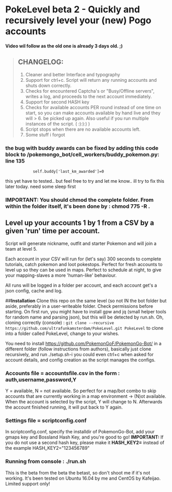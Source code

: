 # **PokeLevel beta 2 - Quickly and recursively level your (new) Pogo accounts**  #

#### Video wil follow as the old one is already 3 days old. ;)

> ## CHANGELOG:
> 1. Cleaner and better Interface and typography
> 2. Support for ctrl+c. Script will return any running accounts and shuts down correctly.
> 3. Checks for encountered Captcha's or "Busy/Offline servers", writes a log, and proceeds to the next account immediately.
> 4. Support for second HASH key
> 5. Checks for available accounts PER round instead of one time on start, so you can make accounts available by hand live and they will > 6. be picked up again. Also useful if you run multiple instances of the script. (  :):):)  )
> 7. Script stops when there are no available accounts left.
> 8. Some stuff i forgot

### the bug with buddy awards can be fixed by adding this code block to /pokemongo_bot/cell_workers/buddy_pokemon.py: line 135

```if not 'last_km_awarded' in self.buddy or ('last_km_awarded' in self.buddy and not isinstance(self.buddy['last_km_awarded'],int)):
            self.buddy['last_km_awarded']=0
```

this yet have to tested.. but feel free to try and let me know.. ill try to fix this later today. need some sleep first

### IMPORTANT: You should chmod the complete folder. From within the folder itself, it's been done by : chmod 775 -R .

## Level up your accounts 1 by 1 from a CSV by a given 'run' time per account.

Script will generate nickname, outfit and starter Pokemon and will join a team at level 5.

Each account in your CSV will run for (let's say) 300 seconds to complete tutorials, catch pokemon and loot pokestops.
Perfect for fresh accounts to level up so they can be used in maps.
Perfect to schedule at night, to give your mapping-slaves a more 'human-like' behaviour.

All runs will be logged in a folder per account, and each account get's a json config, cache and log.

##**Installation**
Clone this repo on the same level (so not IN the bot folder but aside, preferably in a user-writeable folder. Check permissions before starting. On first run, you might have to install gpw and jq (small helper tools for random name and parsing json), but this will be detected by run.sh.
Oh, cloning correctly (console) : `git clone --recursive https://github.com/ultrafunkamsterdam/PokeLevel.git PokeLevel` to clone into a folder called PokeLevel, change to your wishes.

You need to install https://github.com/PokemonGoF/PokemonGo-Bot/ in a different folder (follow instructions from authors), basically just clone recursively, and run ./setup.sh-i 
you could even ctrl+c when asked for account details, and config creation as the script manages the configs.

### Accounts file = accountsfile.csv  in the form : auth,username,password,Y
Y = available, N = not available. 
So perfect for a map/bot combo to skip accounts that are currently working in a map environment -> (N)ot available. When the account is selected by the script, Y will change to N. Afterwards the account finished running, it will put back to Y again.
### Settings file = scriptconfig.conf
In scriptconfig.conf, specify the installdir of PokemonGo-Bot, add your gmaps key and Bossland Hash Key, and you're good to go!
**IMPORTANT:** If you do not use a second hash key, please make it **HASH_KEY2=** instead of the example HASH_KEY2="123456789"
### Running from console :   ./run.sh 

This is the beta from the beta the betast, so don't shoot me if it's not working. It's been tested on Ubuntu 16.04 by me and CentOS by Kafeijao. Limited support only!
